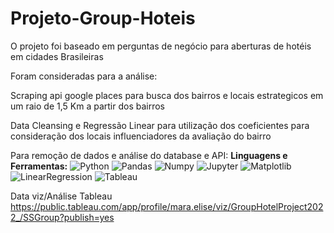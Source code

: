 # Projeto-Group-Hoteis

O projeto foi baseado em perguntas de negócio para aberturas de hotéis em cidades Brasileiras

Foram consideradas para a análise:

Scraping api google places para busca dos bairros e locais estrategicos em um raio de 1,5 Km a partir dos bairros

Data Cleansing e Regressão Linear para utilização dos coeficientes para consideração dos locais influenciadores da avaliação do bairro



Para remoção de dados e análise do database e API:
<b> **Linguagens e Ferramentas</b>:**
 ![Python](https://img.shields.io/badge/-Python-black?style=flat-square&logo=Python)
 ![Pandas](https://img.shields.io/badge/-Pandas-black?style=flat-square&logo=Pandas)
 ![Numpy](https://img.shields.io/badge/-Numpy-black?style=flat-square&logo=Numpy)
 ![Jupyter](https://img.shields.io/badge/-Jupyter-black?style=flat-square&logo=Jupyter)
 ![Matplotlib](https://img.shields.io/badge/-Matplotlib-black?style=flat-square&logo=Matplotlib)
 ![LinearRegression](https://img.shields.io/badge/-LinearRegression-black?style=flat-square&logo=LinearRegression)
 ![Tableau](https://img.shields.io/badge/-Tableau-black?style=flat-square&logo=Tableau)



Data viz/Análise Tableau
https://public.tableau.com/app/profile/mara.elise/viz/GroupHotelProject2022_/SSGroup?publish=yes


